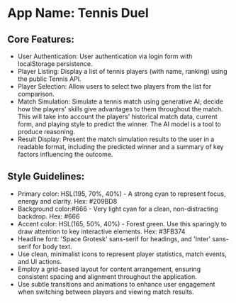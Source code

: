 # **App Name**: Tennis Duel

## Core Features:

- User Authentication: User authentication via login form with localStorage persistence.
- Player Listing: Display a list of tennis players (with name, ranking) using the public Tennis API.
- Player Selection: Allow users to select two players from the list for comparison.
- Match Simulation: Simulate a tennis match using generative AI; decide how the players' skills give advantages to them throughout the match. This will take into account the players' historical match data, current form, and playing style to predict the winner. The AI model is a tool to produce reasoning.
- Result Display: Present the match simulation results to the user in a readable format, including the predicted winner and a summary of key factors influencing the outcome.

## Style Guidelines:

- Primary color: HSL(195, 70%, 40%) - A strong cyan to represent focus, energy and clarity. Hex: #209BD8
- Background color:#666 - Very light cyan for a clean, non-distracting backdrop. Hex: #666
- Accent color: HSL(165, 50%, 40%) - Forest green. Use this sparingly to draw attention to key interactive elements. Hex: #3FB374
- Headline font: 'Space Grotesk' sans-serif for headings, and 'Inter' sans-serif for body text.
- Use clean, minimalist icons to represent player statistics, match events, and UI actions.
- Employ a grid-based layout for content arrangement, ensuring consistent spacing and alignment throughout the application.
- Use subtle transitions and animations to enhance user engagement when switching between players and viewing match results.